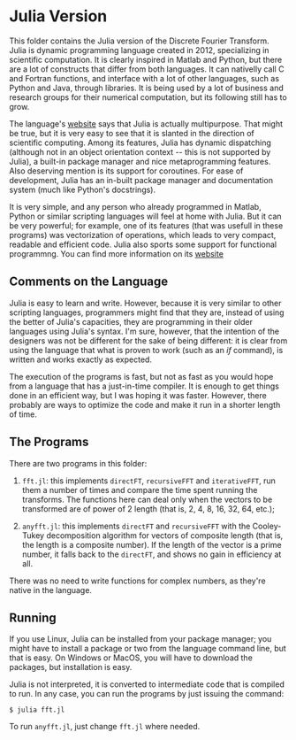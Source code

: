 # Julia Version

This folder contains the Julia version of the Discrete Fourier Transform. Julia is dynamic programming language created in 2012, specializing in scientific computation. It is clearly inspired in Matlab and Python, but there are a lot of constructs that differ from both languages. It can nativelly call C and Fortran functions, and interface with a lot of other languages, such as Python and Java, through libraries. It is being used by a lot of business and research groups for their numerical computation, but its following still has to grow.

The language's [website](https://julialang.org/) says that Julia is actually multipurpose. That might be true, but it is very easy to see that it is slanted in the direction of scientific computing. Among its features, Julia has dynamic dispatching (although not in an object orientation context -- this is not supported by Julia), a built-in package manager and nice metaprogramming features. Also deserving mention is its support for coroutines. For ease of development, Julia has an in-built package manager and documentation system (much like Python's docstrings).

It is very simple, and any person who already programmed in Matlab, Python or similar scripting languages will feel at home with Julia. But it can be very powerful; for example, one of its features (that was usefull in these programs) was vectorization of operations, which leads to very compact, readable and efficient code. Julia also sports some support for functional programmng. You can find more information on its [website](https://julialang.org/)


## Comments on the Language

Julia is easy to learn and write. However, because it is very similar to other scripting languages, programmers might find that they are, instead of using the better of Julia's capacities, they are programming in their older languages using Julia's syntax. I'm sure, however, that the intention of the designers was not be different for the sake of being different: it is clear from using the language that what is proven to work (such as an *if* command), is written and works exactly as expected.

The execution of the programs is fast, but not as fast as you would hope from a language that has a just-in-time compiler. It is enough to get things done in an efficient way, but I was hoping it was faster. However, there probably are ways to optimize the code and make it run in a shorter length of time.


## The Programs

There are two programs in this folder:

1. `fft.jl`: this implements `directFT`, `recursiveFFT` and `iterativeFFT`, run them a number of times and compare the time spent running the transforms. The functions here can deal only when the vectors to be transformed are of power of 2 length (that is, 2, 4, 8, 16, 32, 64, etc.);

2. `anyfft.jl`: this implements `directFT` and `recursiveFFT` with the Cooley-Tukey decomposition algorithm for vectors of composite length (that is, the length is a composite number). If the length of the vector is a prime number, it falls back to the `directFT`, and shows no gain in efficiency at all.

There was no need to write functions for complex numbers, as they're native in the language.


## Running

If you use Linux, Julia can be installed from your package manager; you might have to install a package or two from the language command line, but that is easy. On Windows or MacOS, you will have to download the packages, but installation is easy.

Julia is not interpreted, it is converted to intermediate code that is compiled to run. In any case, you can run the programs by just issuing the command:

```
$ julia fft.jl
```

To run `anyfft.jl`, just change `fft.jl` where needed.
